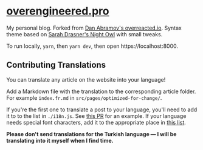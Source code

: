 # [overengineered.pro](https://overengineered.pro/)

My personal blog. Forked from [Dan Abramov's overreacted.io](https://github.com/gaearon/overreacted.io). Syntax theme based on [Sarah Drasner's Night Owl](https://github.com/sdras/night-owl-vscode-theme/) with small tweaks.

To run locally, `yarn`, then `yarn dev`, then open https://localhost:8000.

## Contributing Translations

You can translate any article on the website into your language!

Add a Markdown file with the translation to the corresponding article folder. For example `index.fr.md` in `src/pages/optimized-for-change/`.

If you're the first one to translate a post to your language, you'll need to add it to to the list in `./i18n.js`. See [this PR](https://github.com/gaearon/overreacted.io/pull/159) for an example. If your language needs special font characters, add it to the appropriate place in [this list](https://github.com/omergulen/overengineered.pro/blob/5de6c128f798506a54a1a34c32cd5446beecc272/src/utils/i18n.js#L15).

**Please don't send translations for the Turkish language — I will be translating into it myself when I find time.**
